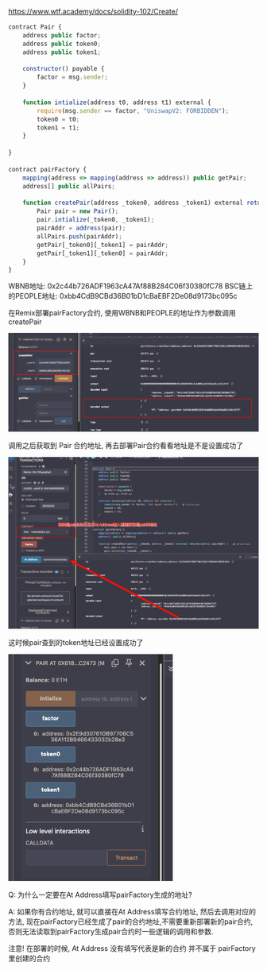 https://www.wtf.academy/docs/solidity-102/Create/

``` javascript
contract Pair {
    address public factor;
    address public token0;
    address public token1;

    constructor() payable {
        factor = msg.sender;
    }

    function intialize(address t0, address t1) external {
        require(msg.sender == factor, "UniswapV2: FORBIDDEN");
        token0 = t0;
        token1 = t1;
    }
    
}

contract pairFactory {
    mapping(address => mapping(address => address)) public getPair;
    address[] public allPairs;

    function createPair(address _token0, address _token1) external returns(address pairAddr) {
        Pair pair = new Pair();
        pair.intialize(_token0, _token1);
        pairAddr = address(pair);
        allPairs.push(pairAddr);
        getPair[_token0][_token1] = pairAddr;
        getPair[_token1][_token0] = pairAddr;
    }
}
```



WBNB地址: 0x2c44b726ADF1963cA47Af88B284C06f30380fC78
BSC链上的PEOPLE地址: 0xbb4CdB9CBd36B01bD1cBaEBF2De08d9173bc095c


在Remix部署pairFactory合约, 
使用WBNB和PEOPLE的地址作为参数调用createPair

![alt text](./images/image-1.png)


调用之后获取到 Pair 合约地址, 再去部署Pair合约看看地址是不是设置成功了

![alt text](./images/image-2.png)


这时候pair查到的token地址已经设置成功了

![alt text](./images/image-3.png)

Q: 为什么一定要在At Address填写pairFactory生成的地址?

A: 如果你有合约地址, 就可以直接在At Address填写合约地址, 然后去调用对应的方法, 现在pairFactory已经生成了pair的合约地址,不需要重新部署新的pair合约,否则无法读取到pairFactory生成pair合约时一些逻辑的调用和参数.

注意! 在部署的时候, At Address 没有填写代表是新的合约
并不属于 pairFactory 里创建的合约